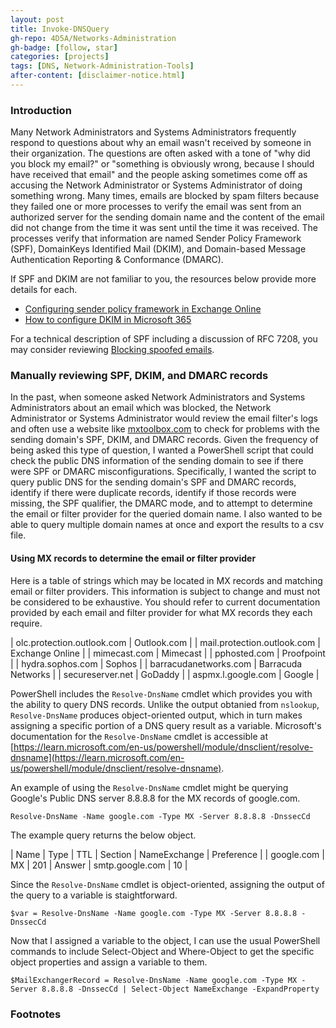 ```yaml
---
layout: post
title: Invoke-DNSQuery
gh-repo: 4D5A/Networks-Administration
gh-badge: [follow, star]
categories: [projects]
tags: [DNS, Network-Administration-Tools]
after-content: [disclaimer-notice.html]
---
```

### Introduction
Many Network Administrators and Systems Administrators frequently respond to questions about why an email wasn't received by someone in their organization. The questions are often asked with a tone of "why did you block my email?" or "something is obviously wrong, because I should have received that email" and the people asking sometimes come off as accusing the Network Administrator or Systems Administrator of doing something wrong. Many times, emails are blocked by spam filters because they failed one or more processes to verify the email was sent from an authorized server for the sending domain name and the content of the email did not change from the time it was sent until the time it was received. The processes verify that information are named Sender Policy Framework (SPF), DomainKeys Identified Mail (DKIM), and Domain-based Message Authentication Reporting & Conformance (DMARC).    

If SPF and DKIM are not familiar to you, the resources below provide more details for each.

- [Configuring sender policy framework in Exchange Online](https://4d5a.github.io/2022-04-23-configuring-sender-policy-framework-in-exchange-online/)
- [How to configure DKIM in Microsoft 365](https://4d5a.github.io/2022-04-23-how-to-configure-dkim-in-microsoft-365/)

For a technical description of SPF including a discussion of RFC 7208, you may consider reviewing [Blocking spoofed emails](https://4d5a.github.io/2021-12-11-blocking-spoofed-emails/).

### Manually reviewing SPF, DKIM, and DMARC records
In the past, when someone asked Network Administrators and Systems Administrators about an email which was blocked, the Network Administrator or Systems Administrator would review the email filter's logs and often use a website like [mxtoolbox.com](https://www.mxtoolbox.com) to check for problems with the sending domain's SPF, DKIM, and DMARC records. Given the frequency of being asked this type of question, I wanted a PowerShell script that could check the public DNS information of the sending domain to see if there were SPF or DMARC misconfigurations. Specifically, I wanted the script to query public DNS for the sending domain's SPF and DMARC records, identify if there were duplicate records, identify if those records were missing, the SPF qualifier, the DMARC mode, and to attempt to determine the email or filter provider for the queried domain name. I also wanted to be able to query multiple domain names at once and export the results to a csv file.

#### Using MX records to determine the email or filter provider

Here is a table of strings which may be located in MX records and matching email or filter providers. This information is subject to change and must not be considered to be exhaustive. You should refer to current documentation provided by each email and filter provider for what MX records they each require.

| olc.protection.outlook.com | Outlook.com |
| mail.protection.outlook.com | Exchange Online |
| mimecast.com | Mimecast |
| pphosted.com | Proofpoint |
| hydra.sophos.com | Sophos |
| barracudanetworks.com | Barracuda Networks |
| secureserver.net | GoDaddy |
| aspmx.l.google.com | Google |

PowerShell includes the ```Resolve-DnsName``` cmdlet which provides you with the ability to query DNS records. Unlike the output obtanied from ```nslookup```, ```Resolve-DnsName``` produces object-oriented output, which in turn makes assigning a specific portion of a DNS query result as a variable. Microsoft's documentation for the ```Resolve-DnsName``` cmdlet is accessible at [https://learn.microsoft.com/en-us/powershell/module/dnsclient/resolve-dnsname](https://learn.microsoft.com/en-us/powershell/module/dnsclient/resolve-dnsname).

An example of using the ```Resolve-DnsName``` cmdlet might be querying Google's Public DNS server 8.8.8.8 for the MX records of google.com.

```Resolve-DnsName -Name google.com -Type MX -Server 8.8.8.8 -DnssecCd```

The example query returns the below object.

| Name | Type | TTL | Section | NameExchange | Preference |
| google.com | MX | 201 | Answer | smtp.google.com | 10 |

Since the ```Resolve-DnsName``` cmdlet is object-oriented, assigning the output of the query to a variable is staightforward.

```$var = Resolve-DnsName -Name google.com -Type MX -Server 8.8.8.8 -DnssecCd```

Now that I assigned a variable to the object, I can use the usual PowerShell commands to include Select-Object and Where-Object to get the specific object properties and assign a variable to them.

```$MailExchangerRecord = Resolve-DnsName -Name google.com -Type MX -Server 8.8.8.8 -DnssecCd | Select-Object NameExchange -ExpandProperty```

### Footnotes

